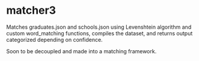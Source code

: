 # matcher3
Matches graduates.json and schools.json using Levenshtein algorithm and custom word_matching functions, compiles the dataset, and returns output categorized depending on confidence.


Soon to be decoupled and made into a matching framework.

